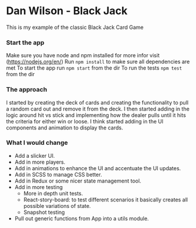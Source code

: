 # Dan Wilson - Black Jack

This is my example of the classic Black Jack Card Game

### Start the app
Make sure you have node and npm installed for more infor visit (https://nodejs.org/en/)
Run `npm install` to make sure all dependencies are met
To start the app run `npm start` from the dir
To run the tests `npm test` from the dir

### The approach
I started by creating the deck of cards and creating the functionality to pull a random card out and remove it from the deck. I then started adding in the logic around hit vs stick and implementing how the dealer pulls until it hits the criteria for either win or loose. I think started adding in the UI components and animation to display the cards.

### What I would change
- Add a slicker UI.
- Add in more players.
- Add in animations to enhance the UI and accentuate the UI updates.
- Add in SCSS to manage CSS better.
- Add in Redux or some nicer state management tool.
- Add in more testing
    - More in depth unit tests.
    - React-story-board:  to test different scenarios it basically creates all possible variations of state.
    - Snapshot testing
- Pull out generic functions from App into a utils module.

